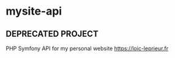 # mysite-api

## DEPRECATED PROJECT

PHP Symfony API for my personal website https://loic-leprieur.fr

